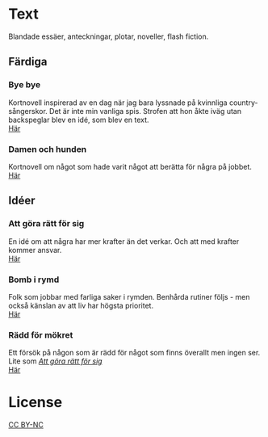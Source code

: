 # Text
Blandade essäer, anteckningar, plotar, noveller, flash fiction.

## Färdiga

### Bye bye
Kortnovell inspirerad av en dag när jag bara lyssnade på kvinnliga country-sångerskor. Det är inte min vanliga spis.
Strofen att hon åkte iväg utan backspeglar blev en idé, som blev en text.  
[Här](https://docs.google.com/document/d/1st2BHM741fbhMyUzrrLTbxIN_3s6V1XJRQlbjeZTXS4/)

### Damen och hunden
Kortnovell om något som hade varit något att berätta för några på jobbet.  
[Här](Writing/damen_och_hunden/damen_och_hunden.html)

## Idéer

### Att göra rätt för sig
En idé om att några har mer krafter än det verkar. Och att med krafter kommer ansvar.  
[Här](Writing/att_gora_ratt_for_sig/att_gora_ratt_for_sig.html)

### Bomb i rymd
Folk som jobbar med farliga saker i rymden. Benhårda rutiner följs - men också känslan av att liv har högsta prioritet.  
[Här](Writing/bomb_i_rymd/bomb_i_rymd.html)

### Rädd för mökret
Ett försök på någon som är rädd för något som finns överallt men ingen ser. Lite som _[Att göra rätt för sig](Writing/att_gora_ratt_for_sig/att_gora_ratt_for_sig.html)_  
[Här](Writing/radd_for_morkret/radd_for_morkret.html)

# License
[CC BY-NC](https://creativecommons.org/licenses/by-nc/4.0/)
